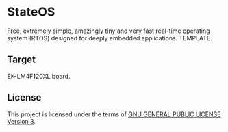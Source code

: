 StateOS
=======

Free, extremely simple, amazingly tiny and very fast real-time operating system (RTOS) designed for deeply embedded applications.
TEMPLATE.

Target
-------

EK-LM4F120XL board.

License
-------

This project is licensed under the terms of [GNU GENERAL PUBLIC LICENSE Version 3](http://www.gnu.org/philosophy/why-not-lgpl.html).
